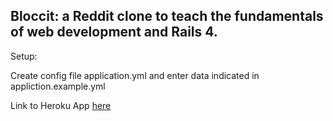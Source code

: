 ## Bloccit: a Reddit clone to teach the fundamentals of web development and Rails 4.

Setup:

Create config file application.yml and enter data indicated in appliction.example.yml


Link to Heroku App [here](https://dmbloccit.herokuapp.com/)


